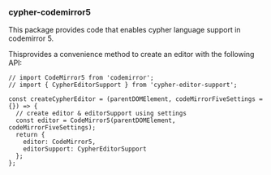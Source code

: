 ### cypher-codemirror5

This package provides code that enables cypher language support in codemirror 5.

Thisprovides a convenience method to create an editor with the following API:

```
// import CodeMirror5 from 'codemirror';
// import { CypherEditorSupport } from 'cypher-editor-support';

const createCypherEditor = (parentDOMElement, codeMirrorFiveSettings = {}) => {
  // create editor & editorSupport using settings
  const editor = CodeMirror5(parentDOMElement, codeMirrorFiveSettings);
  return {
    editor: CodeMirror5,
    editorSupport: CypherEditorSupport
  };
};
```

